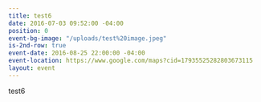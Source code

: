 ```yaml
---
title: test6
date: 2016-07-03 09:52:00 -04:00
position: 0
event-bg-image: "/uploads/test%20image.jpeg"
is-2nd-row: true
event-date: 2016-08-25 22:00:00 -04:00
event-location: https://www.google.com/maps?cid=17935525282803673115
layout: event
---
```


test6
